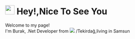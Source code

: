 <h1><img src="https://emojis.slackmojis.com/emojis/images/1531849430/4246/blob-sunglasses.gif?1531849430" width="30"/> Hey!,Nice To See You</h1>

<p> Welcome to my page! </br> I'm Burak, .Net Developer from <img src="![image](https://user-images.githubusercontent.com/103573489/210789059-8a0dc567-fde3-4713-904d-0e67c15d2efb.png)"> /Tekirdağ,living in Samsun</p>
